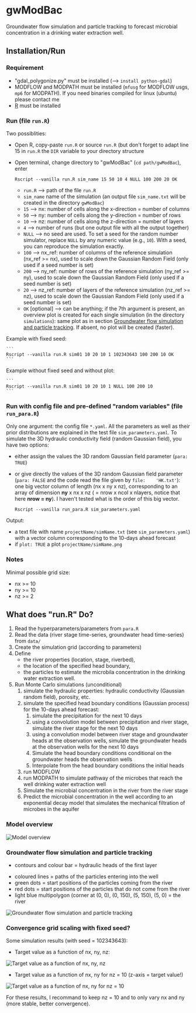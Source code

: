 # gwModBac

Groundwater flow simulation and particle tracking to forecast microbial concentration in a drinking water extraction well.


## Installation/Run


### Requirement
- "gdal_polygonize.py" must be installed (--> `install python-gdal`)
- MODFLOW and MODPATH must be installed (`mfusg` for MODFLOW usgs,  `mp6` for MODPATH). If you need binaries compiled for linux (ubuntu) please contact me
- [R](https://cran.r-project.org/) must be installed

### Run (file `run.R`)
Two possiblities:

* Open R, copy-paste `run.R` or source `run.R` (but don't forget to adapt line 15 in `run.R` the `DIR` variable to your directory structure
* Open terminal, change directory to "gwModBac" (`cd path/gwModBac`), enter 

    ```
    Rscript --vanilla run.R sim_name 15 50 10 4 NULL 100 200 20 OK
    ```

    * `run.R` --> path of the file `run.R`
    * `sim_name` name of the simulation (an output file `sim_name.txt` will be created in the directory `gwModBac`)
    * `15` --> nx: number of cells along the x-direction = number of columns
    * `50` --> ny: number of cells along the y-direction = number of rows
    * `10` --> nz: number of cells along the z-direction = number of layers
    * `4` --> number of runs (but one output file with all the output together)
    * `NULL` --> no seed are used. To set a seed for the random number simulator, replace `NULL` by any numeric value (e.g., `10`). With a seed, you can reproduce the simulation exactly.
    * `100` --> nx_ref: number of columns of the reference simulation (nx_ref >= nx), used to scale down the Gaussian Random Field (only used if a seed number is set)
    * `200` --> ny_ref: number of rows of the reference simulation (ny_ref >= ny), used to scale down the Gaussian Random Field (only used if a seed number is set)
    * `20` --> nz_ref: number of layers of the reference simulation (nz_ref >= nz), used to scale down the Gaussian Random Field (only used if a seed number is set)
    * `OK` [optional] --> can be anything; if the 7th argument is present, an overview plot is created for each single simulation (in the directory `simulations`): same plot as in section [Groundwater flow simulation and particle tracking](#groundwater-flow-simulation-and-particle-tracking). If absent, no plot will be created (faster).
    
    
Example with fixed seed:
    
    ```
    Rscript --vanilla run.R sim01 10 20 10 1 102343643 100 200 10 OK
    ```

Example without fixed seed and without plot:
    
    ```
    Rscript --vanilla run.R sim01 10 20 10 1 NULL 100 200 10
    ```

### Run with config file and pre-defined "random variables"  (file `run_para.R`)

Only one argument: the config file `*.yaml`. All the parameters as well as their prior distributions are explained in the test file `sim_parameters.yaml`.
To simulate the 3D hydraulic conductivity field (random Gaussian field), you have two options:

- either assign the values the 3D random Gaussian field parameter (`para: TRUE`)
- or give directly the values of the 3D random Gaussian field parameter (`para: FALSE` and the code read the file given by `file:    'HK.txt'`): one big vector column of length (nx x ny x nz),
   corresponding to an array of dimension **ny** x nx x nz ( = nrow x ncol x nlayers, notice that here **nrow = ny**). I haven't tested what is the order of this big vector.



    ```
    Rscript --vanilla run_para.R sim_parameters.yaml
    ```

Output: 

- a text file with name  `projectName/simName.txt` (see `sim_parameters.yaml`) with a vector column corresponding to the 10-days ahead forecast
- if `plot: TRUE` a plot `projectName/simName.png`


### Notes
Minimal possible grid size:

* nx >= 10
* ny >= 10
* nz >= 2

## What does "run.R" Do?
1. Read the hyperparameters/parameters from `para.R`
2. Read the data (river stage time-series, groundwater head time-series) from `data/`
3. Create the simulation grid (according to parameters)
4. Define 
   * the river properties (location, stage, riverbed), 
   * the location of the specified head boundary, 
   * the particles to estimate the microbila concentration in the drinking water extraction well.
5. Run Monte Carlo simulations (unconditional)
    1. simulate the hydraulic properties: hydraulic conductivity (Gaussian random field), porosity, etc.
    2. simulate the specified head boundary conditions (Gaussian process)
        for the 10-days ahead forecast:
        1. simulate the precipitation for the next 10 days
        2. using a convolution model between precipitation and river stage, simulate the river stage for the next 10 days
        3. using a convolution model between river stage and groundwater
			heads at the observation wells, simulate the groundwater heads 
			at the observation wells for the next 10 days
        4. Simulate the head boundary conditions conditional on the
			groundwater heads the observation wells
        5. Interpolate from the head boundary conditions the initial heads
    3. run MODFLOW
    4. run MODPATH to simulate pathway of the microbes that reach the well drinking water extraction well
    5. Simulate the microbial concentration in the river from the river stage
    6. Predict the microbial concentration in the well according to an exponential decay model that simulates the mechanical filtration of microbes in the aquifer

### Model overview
![Model overview](model_overview.png "Model overview")

### Groundwater flow simulation and particle tracking

* contours and colour bar = hydraulic heads of the first layer
<!-- 
* blue square = drinking water extraction well 
-->
* coloured lines = paths of the particles entering into the well
* green dots = start positions of the particles coming from the river
* red dots = start positions of the particles that do not come from the river
* light blue multipolygon (corner at (0, 0), (0, 150), (5, 150), (5, 0) = the river

![Groundwater flow simulation and particle tracking](rea_0001.png "Groundwater flow simulation and particle tracking")

### Convergence grid scaling with fixed seed?

Some simulation results (with seed = 102343643):

* Target value as a function of nx, ny, nz:

![Target value as a function of nx, ny, nz](all_sim.png "Target value as a function of nx, ny, nz")

* Target value as a function of nx, ny for nz = 10 (z-axis = target value!)

![Target value as a function of nx, ny for nz = 10](nz_equal_10.png "Target value as a function of nx, ny for nz = 10")

For these results, I recommand to keep nz = 10 and to only vary nx and ny (more stable, better convergence).

